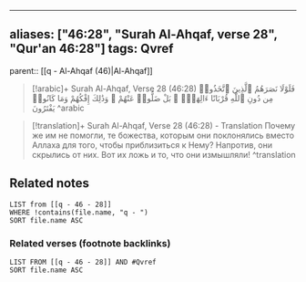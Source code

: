 
---
aliases: ["46:28", "Surah Al-Ahqaf, verse 28", "Qur'an 46:28"]
tags: Qvref
---

parent:: [[q - Al-Ahqaf (46)|Al-Ahqaf]]

> [!arabic]+ Surah Al-Ahqaf, Verse 28 (46:28)
> <span class="quran-arabic">فَلَوْلَا نَصَرَهُمُ ٱلَّذِينَ ٱتَّخَذُوا۟ مِن دُونِ ٱللَّهِ قُرْبَانًا ءَالِهَةًۢ ۖ بَلْ ضَلُّوا۟ عَنْهُمْ ۚ وَذَٰلِكَ إِفْكُهُمْ وَمَا كَانُوا۟ يَفْتَرُونَ</span>
^arabic

> [!translation]+ Surah Al-Ahqaf, Verse 28 (46:28) - Translation
> Почему же им не помогли, те божества, которым они поклонялись вместо Аллаха для того, чтобы приблизиться к Нему? Напротив, они скрылись от них. Вот их ложь и то, что они измышляли!
^translation



## Related notes
```dataview
LIST from [[q - 46 - 28]]
WHERE !contains(file.name, "q - ")
SORT file.name ASC
```

### Related verses (footnote backlinks)
```dataview
LIST FROM [[q - 46 - 28]] AND #Qvref
SORT file.name ASC
```

